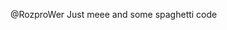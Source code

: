 @RozproWer
Just meee and some spaghetti code
<!---
RozproWer/RozproWer is a ✨ special ✨ repository because its `README.md` (this file) appears on your GitHub profile.
You can click the Preview link to take a look at your changes.
--->
